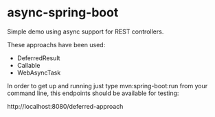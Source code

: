 # async-spring-boot

Simple demo using async support for REST controllers.

These approachs have been used:

- DeferredResult
- Callable
- WebAsyncTask

In order to get up and running just type mvn:spring-boot:run from your command line, this endpoints should be available for testing:

http://localhost:8080/deferred-approach
